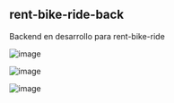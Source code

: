 ## rent-bike-ride-back

Backend en desarrollo para rent-bike-ride 


![image](https://user-images.githubusercontent.com/124720302/220874265-3cf76dff-9950-4c8c-ad4d-408ab236327d.png)


![image](https://user-images.githubusercontent.com/124720302/220875156-2f1c1b13-9388-4abf-9ed6-0e53bafcc44b.png)


![image](https://user-images.githubusercontent.com/124720302/220875765-f835a6f5-b5b4-4ad6-ab6d-9614dd90962b.png)
